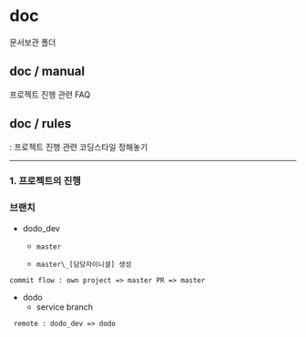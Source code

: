 # doc

문서보관 폴더


## doc / manual
프로젝트 진행 관련 FAQ


## doc / rules
: 프로젝트 진행 관련 코딩스타일 정해놓기




------------------------------------------

### 1. 프로젝트의 진행

### 브랜치

- dodo_dev
  -     master
  -     master\_[담당자이니셜] 생성

```
commit flow : own project => master PR => master
```

- dodo
  - service branch

```
 remote : dodo_dev => dodo
```
